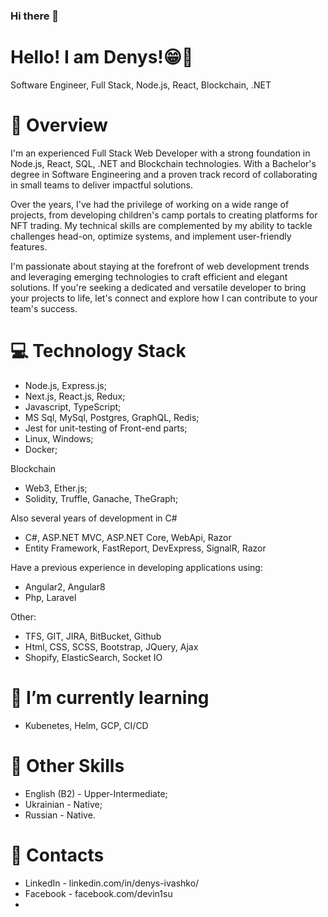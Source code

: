 ### Hi there 👋
# Hello! I am Denys!😁🤙
Software Engineer, Full Stack, Node.js, React, Blockchain, .NET

# 🔎 Overview

I'm an experienced Full Stack Web Developer with a strong foundation in Node.js, React, SQL, .NET and Blockchain technologies. With a Bachelor's degree in Software Engineering and a proven track record of collaborating in small teams to deliver impactful solutions.

Over the years, I've had the privilege of working on a wide range of projects, from developing children's camp portals to creating platforms for NFT trading. My technical skills are complemented by my ability to tackle challenges head-on, optimize systems, and implement user-friendly features.

I'm passionate about staying at the forefront of web development trends and leveraging emerging technologies to craft efficient and elegant solutions. If you're seeking a dedicated and versatile developer to bring your projects to life, let's connect and explore how I can contribute to your team's success.

# 💻 Technology Stack

- Node.js, Express.js;
- Next.js, React.js, Redux;
- Javascript, TypeScript;
- MS Sql, MySql, Postgres, GraphQL, Redis;
- Jest for unit-testing of Front-end parts;
- Linux, Windows;
- Docker;

Blockchain
- Web3, Ether.js;
- Solidity, Truffle, Ganache, TheGraph;

Also several years of development in C#
- С#, ASP.NET MVC, ASP.NET Core, WebApi, Razor
- Entity Framework, FastReport, DevExpress, SignalR, Razor

Have a previous experience in developing applications using:
- Angular2, Angular8
- Php, Laravel

Other:
- TFS, GIT, JIRA, BitBucket, Github
- Html, CSS, SCSS, Bootstrap, JQuery, Ajax
- Shopify, ElasticSearch, Socket IO
# 🌱 I’m currently learning
- Kubenetes, Helm, GCP, CI/CD

# 📑 Other Skills

- English (B2) - Upper-Intermediate;
- Ukrainian - Native;
- Russian - Native.

# 📱 Contacts

- LinkedIn - linkedin.com/in/denys-ivashko/
- Facebook - facebook.com/devin1su
- 
<!--
**DeVin1su/DeVin1su** is a ✨ _special_ ✨ repository because its `README.md` (this file) appears on your GitHub profile.
-->
